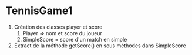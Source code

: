 # TennisGame1


1) Création des classes player et score
   1) Player => nom et score du joueur
   2) SimpleScore = score d'un match en simple
2) Extract de la méthode getScore() en sous méthodes dans SimpleScore
